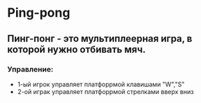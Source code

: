# Ping-pong
## Пинг-понг - это мультиплеерная игра, в которой нужно отбивать мяч.
### Управление:
- 1-ый игрок управляет платфоррмой клавишами "W","S"
- 2-ой играк управляет платфоррмой стрелками вверх вниз
